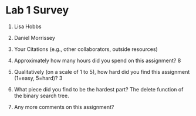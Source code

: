 Lab 1 Survey
============

1.  Lisa Hobbs

2.  Daniel Morrissey

3.  Your Citations (e.g., other collaborators, outside resources)

4.  Approximately how many hours did you spend on this assignment? 8

5.  Qualitatively (on a scale of 1 to 5), how hard did you find this assignment (1=easy, 5=hard)? 3

6.  What piece did you find to be the hardest part?  The delete function of the binary search tree.

7.  Any more comments on this assignment?

